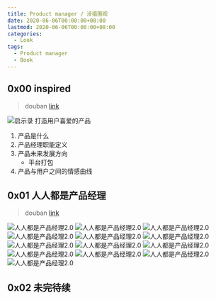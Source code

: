 ```yaml
---
title: Product manager / 涉猎围观
date: 2020-06-06T00:00:00+08:00
lastmod: 2020-06-06T00:00:00+08:00
categories: 
  - Look
tags:
  - Product manager
  - Book
---
```

## 0x00 inspired

> douban [link](https://book.douban.com/subject/5914587/)

![启示录 打造用户喜爱的产品](./inspired.jpg)

1. 产品是什么
2. 产品经理职能定义
3. 产品未来发展方向
    - 平台打包
4. 产品与用户之间的情感曲线

## 0x01 人人都是产品经理

> douban [link](https://book.douban.com/subject/27029547/)

![人人都是产品经理2.0](./renrenpm.jpg)
![人人都是产品经理2.0](./renren-1.jpg)
![人人都是产品经理2.0](./renren-2.jpg)
![人人都是产品经理2.0](./renren-3.jpg)
![人人都是产品经理2.0](./renren-4.jpg)
![人人都是产品经理2.0](./renren-5.jpg)
![人人都是产品经理2.0](./renren-6.jpg)
![人人都是产品经理2.0](./renren-7.jpg)
![人人都是产品经理2.0](./renren-8.jpg)
![人人都是产品经理2.0](./renren-9.jpg)
![人人都是产品经理2.0](./renren-10.jpg)
![人人都是产品经理2.0](./renren-11.jpg)
![人人都是产品经理2.0](./renren-12.jpg)

## 0x02 未完待续
